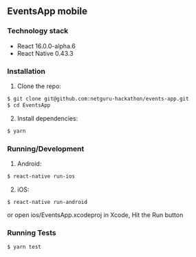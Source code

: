 ## EventsApp mobile

### Technology stack
* React 16.0.0-alpha.6
* React Native 0.43.3

### Installation
1. Clone the repo:
```bash
$ git clone git@github.com:netguru-hackathon/events-app.git
$ cd EventsApp
```

2. Install dependencies:
```bash
$ yarn
```

### Running/Development
1. Android:
```bash
$ react-native run-ios
```
2. iOS:
```
$ react-native run-android
```
or open ios/EventsApp.xcodeproj in Xcode, Hit the Run button

### Running Tests
```bash
$ yarn test
```
